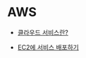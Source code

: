 # AWS

- [클라우드 서비스란?](https://github.com/heewonim131/TIL/edit/main/AWS/01)

- [EC2에 서비스 배포하기](https://github.com/heewonim131/TIL/tree/main/AWS/02)
